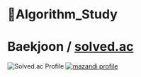 # 🌱Algorithm_Study
# Baekjoon / [solved.ac](https://solved.ac/profile/skg06123)
![Solved.ac Profile](http://mazassumnida.wtf/api/v2/generate_badge?boj=skg06123)
[![mazandi profile](http://mazandi.herokuapp.com/api?handle=skg06123&theme=warm)](https://solved.ac/profile/skg06123)
